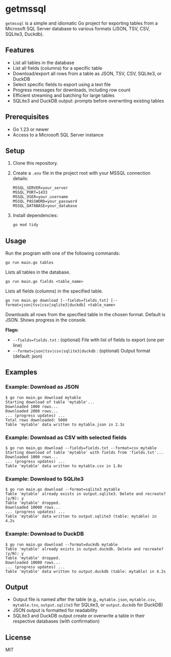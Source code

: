 
# getmssql


`getmssql` is a simple and idiomatic Go project for exporting tables from a Microsoft SQL Server database to various formats (JSON, TSV, CSV, SQLite3, Duckdb).

## Features

- List all tables in the database
- List all fields (columns) for a specific table
- Download/export all rows from a table as JSON, TSV, CSV, SQLite3, or DuckDB
- Select specific fields to export using a text file
- Progress messages for downloads, including row count
- Efficient streaming and batching for large tables
- SQLite3 and DuckDB output: prompts before overwriting existing tables

## Prerequisites

- Go 1.23 or newer
- Access to a Microsoft SQL Server instance

## Setup

1. Clone this repository.
2. Create a `.env` file in the project root with your MSSQL connection details:

   ```env
   MSSQL_SERVER=your_server
   MSSQL_PORT=1433
   MSSQL_USER=your_username
   MSSQL_PASSWORD=your_password
   MSSQL_DATABASE=your_database
   ```

3. Install dependencies:

   ```sh
   go mod tidy
   ```

## Usage

Run the program with one of the following commands:

```
go run main.go tables
```
Lists all tables in the database.

```
go run main.go fields <table_name>
```
Lists all fields (columns) in the specified table.

```
go run main.go download [--fields=fields.txt] [--format=json|tsv|csv|sqlite3|duckdb] <table_name>
```
Downloads all rows from the specified table in the chosen format. Default is JSON. Shows progress in the console.

**Flags:**
- `--fields=fields.txt` : (optional) File with list of fields to export (one per line)
- `--format=json|tsv|csv|sqlite3|duckdb` : (optional) Output format (default: json)

## Examples

### Example: Download as JSON
```
$ go run main.go download mytable
Starting download of table 'mytable'...
Downloaded 1000 rows...
Downloaded 2000 rows...
... (progress updates) ...
Total rows downloaded: 5000
Table 'mytable' data written to mytable.json in 2.3s
```

### Example: Download as CSV with selected fields
```
$ go run main.go download --fields=fields.txt --format=csv mytable
Starting download of table 'mytable' with fields from 'fields.txt'...
Downloaded 1000 rows...
... (progress updates) ...
Table 'mytable' data written to mytable.csv in 1.8s
```


### Example: Download to SQLite3
```
$ go run main.go download --format=sqlite3 mytable
Table 'mytable' already exists in output.sqlite3. Delete and recreate? (y/N): y
Table 'mytable' dropped.
Downloaded 10000 rows...
... (progress updates) ...
Table 'mytable' data written to output.sqlite3 (table: mytable) in 4.2s
```

### Example: Download to DuckDB
```
$ go run main.go download --format=duckdb mytable
Table 'mytable' already exists in output.duckdb. Delete and recreate? (y/N): y
Table 'mytable' dropped.
Downloaded 10000 rows...
... (progress updates) ...
Table 'mytable' data written to output.duckdb (table: mytable) in 4.2s
```

## Output

- Output file is named after the table (e.g., `mytable.json`, `mytable.csv`, `mytable.tsv`, `output.sqlite3` for SQLite3, or `output.duckdb` for DuckDB)
- JSON output is formatted for readability
- SQLite3 and DuckDB output create or overwrite a table in their respective databases (with confirmation)

## License

MIT
